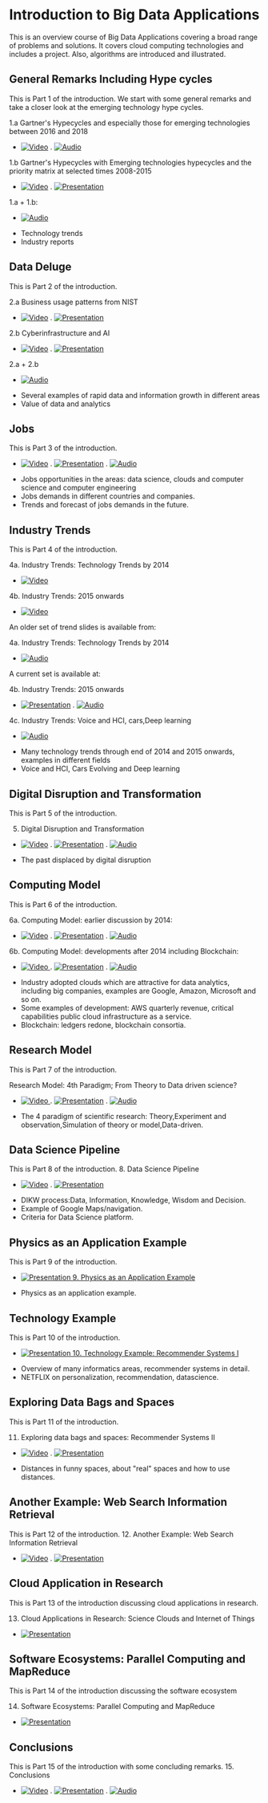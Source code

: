 # Introduction to Big Data Applications

This is an overview course of Big Data Applications covering a broad
range of problems and solutions. It covers cloud computing
technologies and includes a project. Also, algorithms are introduced
and illustrated.

## General Remarks Including Hype cycles

This is Part 1 of the introduction. We start with some general remarks and
take a closer look at the emerging technology hype cycles.

1.a Gartner's Hypecycles and especially those for emerging technologies between 2016 and 2018

* [![Video](images/video.png)](https://drive.google.com/file/d/1ITxfyu5tJReRM5KgEaPWgT3MrQiK6wD1) .
 [![Audio](images/audio.png)](https://drive.google.com/open?id=1vHd10o92iOqxW0yD35DmTWB2XxrGoXF3)

1.b Gartner's Hypecycles with Emerging technologies hypecycles and the priority matrix at selected times 2008-2015

* [![Video](images/video.png)](https://drive.google.com/open?id=1uqkUXsVAd_Nwp6nuuWyTIUQxtZZvUK1J) .
[![Presentation](images/presentation.png)](https://drive.google.com/open?id=18rzv00dUsFeVO6WdWASX6-dc6iVGBjUL)

1.a + 1.b:

* [![Audio](images/audio.png)](https://drive.google.com/open?id=1vUxKfC4sQUcEZ7O6H8YCbKV5yDoboedH)


- Technology trends
- Industry reports

## Data Deluge

This is Part 2 of the introduction.

2.a Business usage patterns from NIST

* [![Video](images/video.png)](https://drive.google.com/open?id=1WMPvAsfESLy3X94SVZjfUlSUplJPYVXA) .
[![Presentation](images/presentation.png)](https://drive.google.com/open?id=1NfWW9yBbqHlJWfrCTuRm_9oPICZtFmuL)

2.b Cyberinfrastructure and AI

* [![Video](images/video.png)](https://drive.google.com/open?id=1NiyanWoXXPpNGilutPpFBLqFNE948taS) .
[![Presentation](images/presentation.png)](https://drive.google.com/open?id=1Qp-iQp2ejbFEOnVDPN7LoaqSGYcEdF1P)

 2.a + 2.b

* [![Audio](images/audio.png)](https://drive.google.com/open?id=1CNZtR1yzNfJ3ezapZbEQl15dEcSPRO-M)


- Several examples of rapid data and information growth in different areas
- Value of data and analytics

## Jobs

This is Part 3 of the introduction.

* [![Video](images/video.png)](https://drive.google.com/open?id=1tMKNKWa71HZSk9jLNw8jUws9-JlldqZ0) .
[![Presentation](images/presentation.png)](https://drive.google.com/open?id=1XDookVsbusK5O-_cXMtslZPuQY65_eB) .
[![Audio](images/audio.png)](https://drive.google.com/open?id=1B4HioBXvUdj4A4LG7roCPd_KU-njzg6R)


- Jobs opportunities in the areas: data science, clouds and computer science and computer engineering
- Jobs demands in different countries and companies.
- Trends and forecast of jobs demands in the future.

## Industry Trends

This is Part 4 of the introduction.

4a. Industry Trends: Technology Trends by 2014

* [![Video](images/video.png)](https://drive.google.com/open?id=1XzLGhioe3jdtuQo1V7d_B3syH00tbHSH)

4b. Industry Trends: 2015 onwards

* [![Video](images/video.png)](https://drive.google.com/open?id=18AzztLK0OEgej1g9Gv0jMvMkHIj4REnM)


An older set of trend slides is available from:

4a. Industry Trends: Technology Trends by 2014

* [![Audio](images/audio.png) ](https://drive.google.com/open?id=144EUUWDjB7KSf2F-lGx83DOxx45eZiVm)


A current set is available at:

 4b. Industry Trends: 2015 onwards

* [![Presentation](images/presentation.png)](https://drive.google.com/open?id=19IzviYqq92YkvbuPnNoejbOeeLCGtfBi) .
[![Audio](images/audio.png)](https://drive.google.com/open?id=1UAYnU6Zy6yhliYk0JGJlf3FsNLUFxBP9)

4c. Industry Trends: Voice and HCI, cars,Deep learning

* [![Audio](images/audio.png)](https://drive.google.com/open?id=1ZAnywdhKqiGpaRtEdcwyEnFWaFt9Mc8u)


- Many technology trends through end of 2014 and 2015 onwards, examples in different fields
- Voice and HCI, Cars Evolving and Deep learning

## Digital Disruption and Transformation

This is Part 5 of the introduction.

5. Digital Disruption and Transformation

* [![Video](images/video.png)](https://drive.google.com/open?id=1Wo0pf0H_kQNwau6hTO9MccFdx4zHhV-5) .
[![Presentation](images/presentation.png)](https://drive.google.com/open?id=1aNCfuUm40vuWdqiEjezWesz9SMI23qxZ) .
[![Audio](images/audio.png)](https://drive.google.com/open?id=1c20hiORYqhcxy1vllKswyCPunFN_njuv)

- The past displaced by digital disruption

## Computing Model

This is Part 6 of the introduction.

6a. Computing Model: earlier discussion by 2014:

* [![Video](images/video.png)](https://drive.google.com/open?id=1Sqfo3sGOig7S7QVqGj3mP6uY8UwP1fVk) .
[![Presentation](images/presentation.png)](https://drive.google.com/open?id=1IB3slfjTH-ygTNbQHhBQGqDdT9fpdYYp) .
[![Audio](images/audio.png)](https://drive.google.com/open?id=11FDYMV_ySAHQEY5YFlVrFzCoEUbnpWNr)


6b.  Computing Model: developments after 2014 including Blockchain:

* [![Video](images/video.png) ](https://drive.google.com/open?id=1M8wrsLawFnbyBhAAgWS_fulgzMSIAz3P) .
[![Presentation](images/presentation.png)](https://drive.google.com/open?id=1SZ1a0ffVWaOmIF5YvXCARjJ-x4SX4JNb) .
[![Audio](images/audio.png)](https://drive.google.com/open?id=1QRqdzfYmoPT6qkJYMe_zSlx_tKkpAF9G)


- Industry adopted clouds which are attractive for data analytics, including big companies, examples are Google, Amazon, Microsoft and so on.
- Some examples of development: AWS quarterly revenue, critical capabilities public cloud infrastructure as a service.
- Blockchain: ledgers redone, blockchain consortia.

## Research Model

This is Part 7 of the introduction.

Research Model: 4th Paradigm; From Theory to Data driven science?

* [![Video](images/video.png) ](https://drive.google.com/open?id=1eBS5tWafVDnGCUtRsTP2l1fFMITwjn1D) .
[![Presentation](images/presentation.png)](https://drive.google.com/open?id=1YBItIADnIZr1wLkYBWWtxsLgVg_9lgoO) .
[![Audio](images/audio.png)](https://drive.google.com/open?id=1NSZwndS7DrHgCuyef0KMHguNGfMawKiv)


- The 4 paradigm of scientific research: Theory,Experiment and observation,Simulation of theory or model,Data-driven.

## Data Science Pipeline

This is Part 8 of the introduction.
8. Data Science Pipeline

* [![Video](images/video.png)](https://drive.google.com/open?id=1x9DzWBXlimMYgm7EKllNlgwqairTzN2a) .
[![Presentation](images/presentation.png)](https://drive.google.com/open?id=17rm2m1v-TaxXIYlR36gqKQqs13XumZNi)


- DIKW process:Data, Information, Knowledge, Wisdom and Decision.
- Example of Google Maps/navigation.
- Criteria for Data Science platform.

## Physics as an Application Example

This is Part 9 of the introduction.


* [![Presentation](images/presentation.png) 9. Physics as an Application Example](https://drive.google.com/open?id=1_qAn4LxVZ2i1k53uj47uvTKU-0T84a0O)


- Physics as an application example.

## Technology Example

This is Part 10 of the introduction.

* [![Presentation](images/presentation.png) 10. Technology Example: Recommender Systems I](https://drive.google.com/open?id=135zSbironJ1h488CzgqF-KsZumYhyGz6)


- Overview of many informatics areas, recommender systems in detail.
- NETFLIX on personalization, recommendation, datascience.

## Exploring Data Bags and Spaces

This is Part 11 of the introduction.

11. Exploring data bags and spaces: Recommender Systems II

* [![Video](images/video.png)](https://drive.google.com/open?id=1DlmUYwFTRHL0S_vLQqbumvRHEyicyNt7) .
[![Presentation](images/presentation.png)](https://drive.google.com/open?id=1keYELndfvM0r4DeedVLPjMY-AAvBHdns)


- Distances in funny spaces, about "real" spaces and how to use distances.

## Another Example: Web Search Information Retrieval

This is Part 12 of the introduction.
 12. Another Example: Web Search Information Retrieval

* [![Video](images/video.png)](https://drive.google.com/open?id=1SGUB5kLi6Q0B7h6ZsJELAXrpWyrLaNgl) .
[![Presentation](images/presentation.png)](https://drive.google.com/open?id=1Tv5zMBxqqJOfKbNNqwgyZSAVc0WW2d9E)


## Cloud Application in Research

This is Part 13 of the introduction discussing cloud applications in research.

13. Cloud Applications in Research: Science Clouds and Internet of Things

* [![Presentation](images/presentation.png)](https://drive.google.com/open?id=16zqsRbdmptrB14IR2iJbOLQUuQzFcm7i)


## Software Ecosystems: Parallel Computing and MapReduce

This is Part 14 of the introduction discussing the software ecosystem

14. Software Ecosystems: Parallel Computing and MapReduce


* [![Presentation](images/presentation.png)](https://drive.google.com/open?id=1Hn6ReTxBpowvr0UihdChXZZy0Q_lnBRx)


<!--

## Opportunities at Universities

This is Part 15 of the introduction.

[![Video](images/video.png) 15. Opportunities at Universities](https://drive.google.com/open?id=0B1YZSKYkpykjT3lCcFlkT0NSRUk)

[![Presentation](images/presentation.png) 15. Opportunities at Universities](https://drive.google.com/open?id=0B1YZSKYkpykjZ1RrZEtaSjNiS0U)

-->

## Conclusions

This is Part 15 of the introduction with some concluding remarks.
 15. Conclusions

* [![Video](images/video.png)](https://drive.google.com/open?id=1r8n-KVp2gnaamjSSsIiK5DLYi5hbAMK-) .
[![Presentation](images/presentation.png)](https://drive.google.com/open?id=1pEkhIhF1syhxY1iZX287-xc7qmBcjBkP) .
[![Audio](images/audio.png)](https://drive.google.com/open?id=1gt5ClfCnn72bWJxlnbTCAueSJ-25zBC7)









